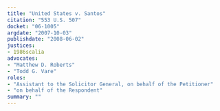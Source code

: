 ```yaml
---
title: "United States v. Santos"
citation: "553 U.S. 507"
docket: "06-1005"
argdate: "2007-10-03"
publishdate: "2008-06-02"
justices:
- 1986scalia
advocates:
- "Matthew D. Roberts"
- "Todd G. Vare"
roles:
- "Assistant to the Solicitor General, on behalf of the Petitioner"
- "on behalf of the Respondent"
summary: ""
---
```


